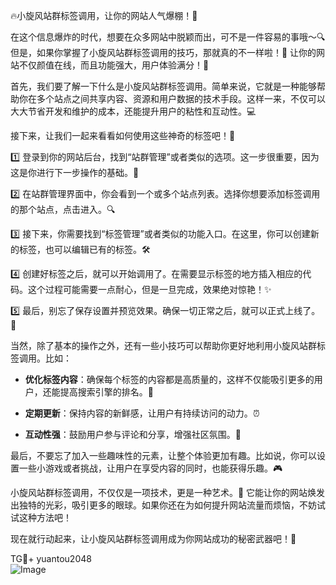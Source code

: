🔥小旋风站群标签调用，让你的网站人气爆棚！🎉

在这个信息爆炸的时代，想要在众多网站中脱颖而出，可不是一件容易的事哦～🔍 但是，如果你掌握了小旋风站群标签调用的技巧，那就真的不一样啦！🎯 让你的网站不仅颜值在线，而且功能强大，用户体验满分！🌟

首先，我们要了解一下什么是小旋风站群标签调用。简单来说，它就是一种能够帮助你在多个站点之间共享内容、资源和用户数据的技术手段。这样一来，不仅可以大大节省开发和维护的成本，还能提升用户的粘性和互动性。💻

接下来，让我们一起来看看如何使用这些神奇的标签吧！🚀

1️⃣ 登录到你的网站后台，找到“站群管理”或者类似的选项。这一步很重要，因为这是你进行下一步操作的基础。🔑

2️⃣ 在站群管理界面中，你会看到一个或多个站点列表。选择你想要添加标签调用的那个站点，点击进入。🔍

3️⃣ 接下来，你需要找到“标签管理”或者类似的功能入口。在这里，你可以创建新的标签，也可以编辑已有的标签。🛠️

4️⃣ 创建好标签之后，就可以开始调用了。在需要显示标签的地方插入相应的代码。这个过程可能需要一点耐心，但是一旦完成，效果绝对惊艳！✨

5️⃣ 最后，别忘了保存设置并预览效果。确保一切正常之后，就可以正式上线了。🎊

当然，除了基本的操作之外，还有一些小技巧可以帮助你更好地利用小旋风站群标签调用。比如：

- **优化标签内容**：确保每个标签的内容都是高质量的，这样不仅能吸引更多的用户，还能提高搜索引擎的排名。📝
  
- **定期更新**：保持内容的新鲜感，让用户有持续访问的动力。⏰
  
- **互动性强**：鼓励用户参与评论和分享，增强社区氛围。💬

最后，不要忘了加入一些趣味性的元素，让整个体验更加有趣。比如说，你可以设置一些小游戏或者挑战，让用户在享受内容的同时，也能获得乐趣。🎮

小旋风站群标签调用，不仅仅是一项技术，更是一种艺术。🎨 它能让你的网站焕发出独特的光彩，吸引更多的眼球。如果你还在为如何提升网站流量而烦恼，不妨试试这种方法吧！

现在就行动起来，让小旋风站群标签调用成为你网站成功的秘密武器吧！🚀

TG💪+ yuantou2048  
![Image](https://github.com/user-attachments/assets/42a5a4a5-fea9-4a1d-8aa0-73e57e430cca)